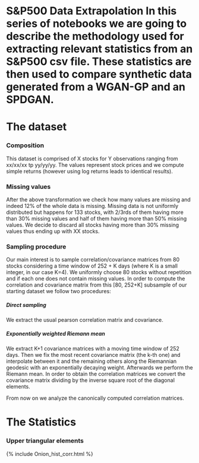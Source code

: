  <h1> S&P500 Data Extrapolation  
In this series of notebooks we are going to describe the methodology used for extracting relevant statistics from an S&P500 csv file. These statistics are then used to compare synthetic data generated from a WGAN-GP and an SPDGAN.

# The dataset
### Composition
This dataset is comprised of X stocks for Y observations ranging from xx/xx/xx tp yy/yy/yy. The values represent stock prices and we compute simple returns (however using log returns leads to identical results).
### Missing values
After the above transformation we check how many values are missing and indeed 12% of the whole data is missing. Missing data is not uniformly distributed but happens for 133 stocks, with 2/3rds of them having more than 30% missing values and half of them having more than 50% missing values. We decide to discard all stocks having more than 30% missing values thus ending up with XX stocks.
### Sampling procedure
Our main interest is to sample correlation/covariance matrices from 80 stocks considering a time window of 252 + K days (where K is a small integer, in our case K=4). We uniformly choose 80 stocks without repetition and if each one does not contain missing values. In order to compute the correlation and covariance matrix from this [80, 252+K] subsample of our starting dataset we follow two procedures:
##### Direct sampling
We extract the usual pearson correlation matrix and covariance.
##### Exponentially weighted Riemann mean
We extract K+1 covariance matrices with a moving time window of 252 days. Then we fix the most recent covariance matrix (the k-th one) and interpolate between it and the remaining others along the Riemannian geodesic with an exponentially decaying weight. Afterwards we perform the Riemann mean.
In order to obtain the correlation matrices we convert the covariance matrix dividing by the inverse square root of the diagonal elements.

From now on we analyze the canonically computed correlation matrices.
# The Statistics
### Upper triangular elements
{% include Onion_hist_corr.html %}
